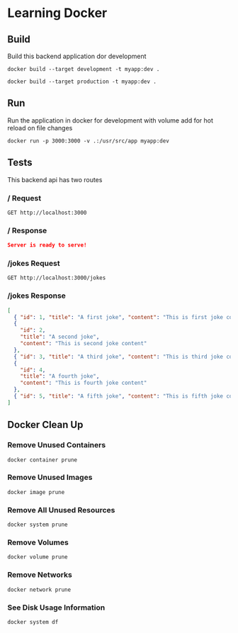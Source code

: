 # Learning Docker

## Build

Build this backend application dor development

```
docker build --target development -t myapp:dev .
```

```
docker build --target production -t myapp:dev .
```

## Run

Run the application in docker for development with volume add for hot reload on file changes

```
docker run -p 3000:3000 -v .:/usr/src/app myapp:dev
```

## Tests

This backend api has two routes

### / Request

```
GET http://localhost:3000
```

### / Response

```json
Server is ready to serve!
```

### /jokes Request

```
GET http://localhost:3000/jokes
```

### /jokes Response

```json
[
  { "id": 1, "title": "A first joke", "content": "This is first joke content" },
  {
    "id": 2,
    "title": "A second joke",
    "content": "This is second joke content"
  },
  { "id": 3, "title": "A third joke", "content": "This is third joke content" },
  {
    "id": 4,
    "title": "A fourth joke",
    "content": "This is fourth joke content"
  },
  { "id": 5, "title": "A fifth joke", "content": "This is fifth joke content" }
]
```

## Docker Clean Up

### Remove Unused Containers

```
docker container prune
```

### Remove Unused Images

```
docker image prune
```

### Remove All Unused Resources

```
docker system prune
```

### Remove Volumes

```
docker volume prune
```

### Remove Networks

```
docker network prune
```

### See Disk Usage Information

```
docker system df
```

